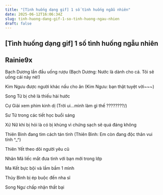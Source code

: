 ```yaml
---
title: "[Tình huống dạng gif] 1 số tình huống ngẫu nhiên"
date: 2025-06-12T16:06:34Z
slug: tinh-huong-dang-gif-1-so-tinh-huong-ngau-nhien
draft: false
---
```


## [Tình huống dạng gif] 1 số tình huống ngẫu nhiên

## Rainie9x

Bạch Dương lần đầu uống rượu
(Bạch Dương: Nước là dành cho cá. Tôi sẽ uống cái này nè!)


Kim Ngưu được người khác nấu cho ăn
(Kim Ngưu: bạn thật tuyệt vời~~~) 

 
Song Tử bị chê là thiếu hài hước


Cự Giải xem phim kinh dị
(Trời ui...mình làm gì thế ????????/) 


Sư Tử trong các tiết học buổi sáng

 
Xử Nữ khi bị hỏi là có bị khùng vì chứng sạch sẽ quá đáng không


Thiên Bình đang tìm cách tán tỉnh
(Thiên Bình: Em còn đang độc thân vui tính ^_^) 


Thiên Yết theo dõi người yêu cũ

 
Nhân Mã liếc mắt đưa tình với bạn mới trong lớp


Ma Kết bực bội và lầm bầm 1 mình


Thủy Bình bị ép buộc đến nha sĩ

 
Song Ngư chấp nhận thất bại